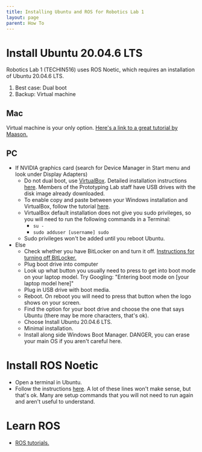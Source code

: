 ```yaml
---
title: Installing Ubuntu and ROS for Robotics Lab 1
layout: page
parent: How To
---
```


# Install Ubuntu 20.04.6 LTS
Robotics Lab 1 (TECHIN516) uses ROS Noetic, which requires an installation of Ubuntu 20.04.6 LTS.
1. Best case: Dual boot
1. Backup: Virtual machine

## Mac
Virtual machine is your only option. [Here's a link to a great tutorial by Maason.](https://uwnetid.sharepoint.com/:w:/r/sites/gix/Shared%20Documents/Shared%20Externally/Shared%20with%20Student%20IT%20Employees/Course%20Resources/TECHIN%20514%20-%20Hardware%20%26%20Software%20Lab%20-%20Robotics/Installing%20a%20Linux%20VM%20on%20Mac%20M1%20Guide.docx?d=w6db6355a2f2840c39c424867cd2c891a&csf=1&web=1&e=bVffSS)

## PC
- If NVIDIA graphics card (search for Device Manager in Start menu and look under Display Adapters)
    - Do not dual boot, use [VirtualBox](https://www.virtualbox.org/wiki/Downloads). Detailed installation instructions [here](https://linuxhint.com/install_ubuntu_virtualbox_2004/). Members of the Prototyping Lab staff have USB drives with the disk image already downloaded.
    - To enable copy and paste between your Windows installation and VirtualBox, follow the tutorial [here](https://medium.com/@amanshuklalinux/how-to-enable-copy-paste-from-host-to-vm-in-virtualbox-2bf76dc0c0b0).
    - VirtualBox default installation does not give you sudo privileges, so you will need to run the following commands in a Terminal:
        - `su -`
        - `sudo adduser [username] sudo`
    - Sudo privileges won't be added until you reboot Ubuntu.
- Else 
    - Check whether you have BitLocker on and turn it off. [Instructions for turning off BitLocker.](https://www.wikihow.com/Turn-Off-BitLocker)
    - Plug boot drive into computer
    - Look up what button you usually need to press to get into boot mode on your laptop model. Try Googling: "Entering boot mode on [your laptop model here]"
    - Plug in USB drive with boot media.
    - Reboot. On reboot you will need to press that button when the logo shows on your screen.
    - Find the option for your boot drive and choose the one that says Ubuntu (there may be more characters, that's ok).
    - Choose Install Ubuntu 20.04.6 LTS.
    - Minimal installation.
    - Install along side Windows Boot Manager. DANGER, you can erase your main OS if you aren't careful here.

# Install ROS Noetic
- Open a terminal in Ubuntu.
- Follow the instructions [here](https://wiki.ros.org/noetic/Installation/Ubuntu). A lot of these lines won't make sense, but that's ok. Many are setup commands that you will not need to run again and aren't useful to understand.

# Learn ROS
- [ROS tutorials.](https://wiki.ros.org/ROS/Tutorials)
